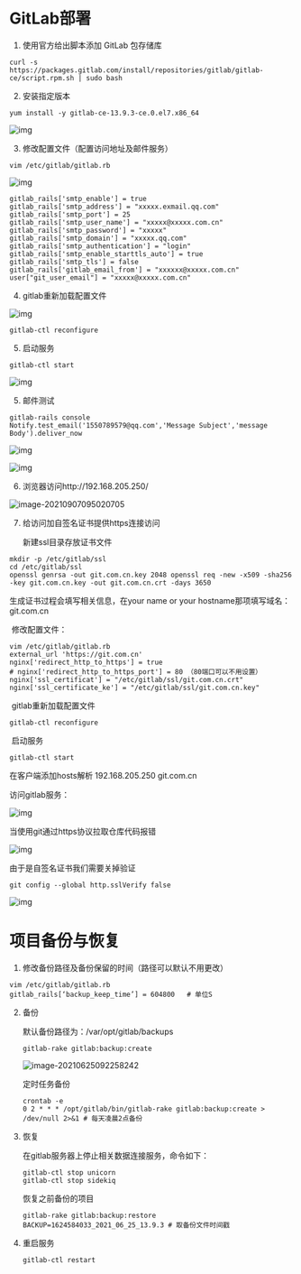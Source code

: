 # GitLab部署

1. 使用官方给出脚本添加 GitLab 包存储库

```shell
curl -s https://packages.gitlab.com/install/repositories/gitlab/gitlab-ce/script.rpm.sh | sudo bash
```

2. 安装指定版本

```shell
yum install -y gitlab-ce-13.9.3-ce.0.el7.x86_64
```

![img](https://longlizl.github.io/gitlab/images/1.png)

3. 修改配置文件（配置访问地址及邮件服务）

```shell
vim /etc/gitlab/gitlab.rb
```

![img](https://longlizl.github.io/gitlab/images/2.png)

```shell
gitlab_rails['smtp_enable'] = true
gitlab_rails['smtp_address'] = "xxxxx.exmail.qq.com"
gitlab_rails['smtp_port'] = 25
gitlab_rails['smtp_user_name'] = "xxxxx@xxxxx.com.cn"
gitlab_rails['smtp_password'] = "xxxxx"
gitlab_rails['smtp_domain'] = "xxxxx.qq.com"
gitlab_rails['smtp_authentication'] = "login"
gitlab_rails['smtp_enable_starttls_auto'] = true
gitlab_rails['smtp_tls'] = false
gitlab_rails['gitlab_email_from'] = "xxxxxx@xxxxx.com.cn"
user["git_user_email"] = "xxxxx@xxxxx.com.cn"
```

4. gitlab重新加载配置文件

![img](https://longlizl.github.io/gitlab/images/3.png)

```shell
gitlab-ctl reconfigure
```

5. 启动服务

```shell
gitlab-ctl start
```

![img](https://longlizl.github.io/gitlab/images/4.png)

5. 邮件测试

```shell
gitlab-rails console
Notify.test_email('1550789579@qq.com','Message Subject','message Body').deliver_now
```

![img](https://longlizl.github.io/gitlab/images/5.png)

![img](https://longlizl.github.io/gitlab/images/11.png)

6. 浏览器访问http://192.168.205.250/

![image-20210907095020705](https://longlizl.github.io/gitlab/images/6.png)

7. 给访问加自签名证书提供https连接访问

   新建ssl目录存放证书文件

```shell
mkdir -p /etc/gitlab/ssl
cd /etc/gitlab/ssl
openssl genrsa -out git.com.cn.key 2048 openssl req -new -x509 -sha256 -key git.com.cn.key -out git.com.cn.crt -days 3650
```

生成证书过程会填写相关信息，在your name or your hostname那项填写域名：git.com.cn

​	修改配置文件：

```shell
vim /etc/gitlab/gitlab.rb
external_url 'https://git.com.cn'
nginx['redirect_http_to_https'] = true
# nginx['redirect_http_to_https_port'] = 80 （80端口可以不用设置）
nginx['ssl_certificat'] = "/etc/gitlab/ssl/git.com.cn.crt"
nginx['ssl_certificate_ke'] = "/etc/gitlab/ssl/git.com.cn.key"
```

​	gitlab重新加载配置文件

```shell
gitlab-ctl reconfigure
```

​	启动服务

```shell
gitlab-ctl start
```

在客户端添加hosts解析 192.168.205.250 git.com.cn

访问gitlab服务：

![img](https://longlizl.github.io/gitlab/images/7.png)

当使用git通过https协议拉取仓库代码报错

![img](https://longlizl.github.io/gitlab/images/8.png)

由于是自签名证书我们需要关掉验证

```shell
git config --global http.sslVerify false
```

![img](https://longlizl.github.io/gitlab/images/9.png)

# 项目备份与恢复

1. 修改备份路径及备份保留的时间（路径可以默认不用更改）

```shell
vim /etc/gitlab/gitlab.rb
gitlab_rails[‘backup_keep_time’] = 604800   # 单位S
```

2. 备份

   默认备份路径为：/var/opt/gitlab/backups

   ```shell
   gitlab-rake gitlab:backup:create
   ```

   ![image-20210625092258242](https://longlizl.github.io/gitlab/images/10.png)

   定时任务备份

   ```shell
   crontab -e
   0 2 * * * /opt/gitlab/bin/gitlab-rake gitlab:backup:create > /dev/null 2>&1 # 每天凌晨2点备份
   ```

   

3. 恢复

   在gitlab服务器上停止相关数据连接服务，命令如下：

   ```shell
   gitlab-ctl stop unicorn
   gitlab-ctl stop sidekiq
   ```

   恢复之前备份的项目

   ```shell
   gitlab-rake gitlab:backup:restore BACKUP=1624584033_2021_06_25_13.9.3 # 取备份文件时间戳
   ```

4. 重启服务

   ```shell
   gitlab-ctl restart
   ```

   